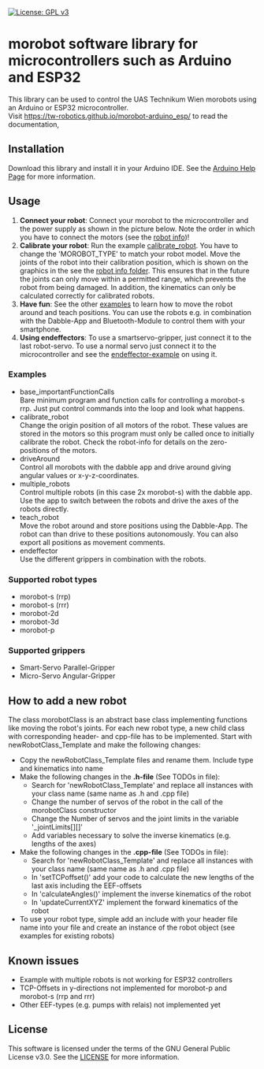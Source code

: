[![License: GPL v3](https://img.shields.io/badge/License-GPLv3-blue.svg)](https://www.gnu.org/licenses/gpl-3.0)

# morobot software library for microcontrollers such as Arduino and ESP32

This library can be used to control the UAS Technikum Wien morobots using an Arduino or ESP32 microcontroller.<br>
Visit https://tw-robotics.github.io/morobot-arduino_esp/ to read the documentation,

## Installation
Download this library and install it in your Arduino IDE. See the [Arduino Help Page](https://www.arduino.cc/en/guide/libraries#toc4) for more information.

## Usage
1. **Connect your robot**: Connect your morobot to the microcontroller and the power supply as shown in the picture below. Note the order in which you have to connect the motors (see the [robot info](https://github.com/TW-Robotics/morobot-arduino_esp/blob/main/robot_info/calibration-pose_coordinate-frames/))!
2. **Calibrate your robot**: Run the example [calibrate_robot](https://github.com/TW-Robotics/morobot-arduino_esp/blob/main/examples/calibrate_robot/calibrate_robot.ino). You have to change the 'MOROBOT_TYPE' to match your robot model. Move the joints of the robot into their calibration position, which is shown on the graphics in the see the [robot info folder](https://github.com/TW-Robotics/morobot-arduino_esp/blob/main/robot_info/calibration-pose_coordinate-frames/). This ensures that in the future the joints can only move within a permitted range, which prevents the robot from being damaged. In addition, the kinematics can only be calculated correctly for calibrated robots.
3. **Have fun**: See the other [examples](https://github.com/TW-Robotics/morobot-arduino_esp/blob/main/examples/) to learn how to move the robot around and teach positions. You can use the robots e.g. in combination with the Dabble-App and Bluetooth-Module to control them with your smartphone.
4. **Using endeffectors**: To use a smartservo-gripper, just connect it to the last robot-servo. To use a normal servo just connect it to the microcontroller and see the [endeffector-example](https://github.com/TW-Robotics/morobot-arduino_esp/blob/main/examples/endeffector/endeffector.ino) on using it.

### Examples
- base_importantFunctionCalls<br>
  Bare minimum program and function calls for controlling a morobot-s rrp. Just put control commands into the loop and look what happens.
- calibrate_robot<br>
  Change the origin position of all motors of the robot. These values are stored in the motors so this program must only be called once to initially calibrate the robot. Check the robot-info for details on the zero-positions of the motors.
- driveAround<br>
  Control all morobots with the dabble app and drive around giving angular values or x-y-z-coordinates.
- multiple_robots<br>
  Control multiple robots (in this case 2x morobot-s) with the dabble app. Use the app to switch between the robots and drive the axes of the robots directly.
- teach_robot<br>
  Move the robot around and store positions using the Dabble-App. The robot can than drive to these positions autonomously. You can also export all positions as movement comments.
- endeffector<br>
  Use the different grippers in combination with the robots.
### Supported robot types
- morobot-s (rrp)
- morobot-s (rrr)
- morobot-2d
- morobot-3d
- morobot-p
### Supported grippers
- Smart-Servo Parallel-Gripper
- Micro-Servo Angular-Gripper

## How to add a new robot
The class morobotClass is an abstract base class implementing functions like moving the robot's joints. For each new robot type, a new child class with corresponding header- and cpp-file has to be implemented. Start with newRobotClass_Template and make the following changes:
- Copy the newRobotClass_Template files and rename them. Include type and kinematics into name
- Make the following changes in the **.h-file** (See TODOs in file):
  - Search for 'newRobotClass_Template' and replace all instances with your class name (same name as .h and .cpp file)
  - Change the number of servos of the robot in the call of the morobotClass constructor
  - Change the Number of servos and the joint limits in the variable '_jointLimits[][]'
  - Add variables necessary to solve the inverse kinematics (e.g. lengths of the axes)
- Make the following changes in the **.cpp-file** (See TODOs in file):
  - Search for 'newRobotClass_Template' and replace all instances with your class name (same name as .h and .cpp file)
  - In 'setTCPoffset()' add your code to calculate the new lengths of the last axis including the EEF-offsets
  - In 'calculateAngles()' implement the inverse kinematics of the robot
  - In 'updateCurrentXYZ' implement the forward kinematics of the robot
- To use your robot type, simple add an include with your header file name into your file and create an instance of the robot object (see examples for existing robots)

## Known issues
- Example with multiple robots is not working for ESP32 controllers
- TCP-Offsets in y-directions not implemented for morobot-p and morobot-s (rrp and rrr)
- Other EEF-types (e.g. pumps with relais) not implemented yet

## License
This software is licensed under the terms of the GNU General Public License v3.0. See the [LICENSE](https://github.com/TW-Robotics/morobot-arduino_esp/blob/main/LICENSE) for more information.
